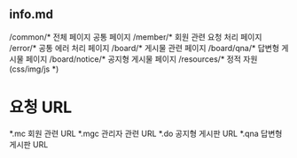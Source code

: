 ## info.md
/common/*  		전체 페이지 공통 페이지
/member/*  	 	회원 관련 요청 처리 페이지
/error/*   	 	공통 에러 처리 페이지
/board/*    		게시물 관련 페이지
/board/qna/*		답변형 게시물 페이지
/board/notice/*		공지형 게시물 페이지
/resources/*		정적 자원(css/img/js *) 

# 요청 URL
*.mc 			회원 관련 URL
*.mgc 			관리자 관련 URL
*.do			공지형 게시판 URL
*.qna			답변형 게시판 URL



















